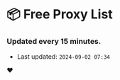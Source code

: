 # :package: Free Proxy List
### Updated every 15 minutes.

- Last updated: `2024-09-02 07:34`

:heart:
